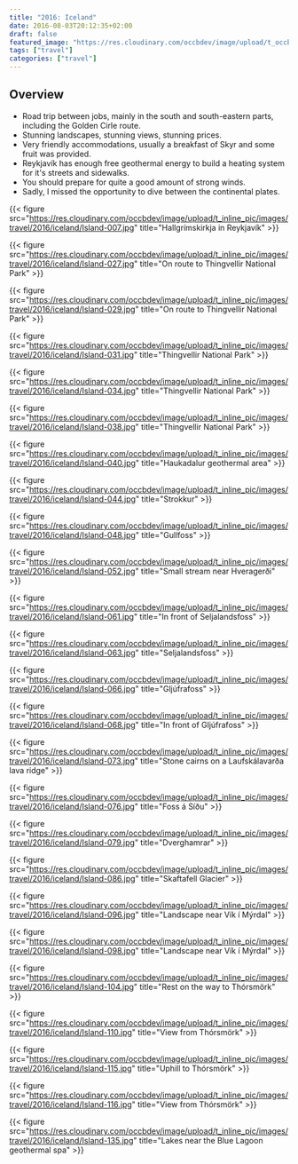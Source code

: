 ```yaml
---
title: "2016: Iceland"
date: 2016-08-03T20:12:35+02:00
draft: false
featured_image: "https://res.cloudinary.com/occbdev/image/upload/t_occbdev_gallery_teaser/images/travel/2016/iceland/Island-116.jpg"
tags: ["travel"]
categories: ["travel"]
---
```


## Overview

* Road trip between jobs, mainly in the south and south-eastern parts, including the Golden Cirle route.
* Stunning landscapes, stunning views, stunning prices.
* Very friendly accommodations, usually a breakfast of Skyr and some fruit was provided.
* Reykjavík has enough free geothermal energy to build a heating system for it's streets and sidewalks.
* You should prepare for quite a good amount of strong winds.
* Sadly, I missed the opportunity to dive between the continental plates.

{{< figure src="https://res.cloudinary.com/occbdev/image/upload/t_inline_pic/images/travel/2016/iceland/Island-007.jpg" title="Hallgrímskirkja in Reykjavík" >}}

{{< figure src="https://res.cloudinary.com/occbdev/image/upload/t_inline_pic/images/travel/2016/iceland/Island-027.jpg" title="On route to Thingvellir National Park" >}}

{{< figure src="https://res.cloudinary.com/occbdev/image/upload/t_inline_pic/images/travel/2016/iceland/Island-029.jpg" title="On route to Thingvellir National Park" >}}

{{< figure src="https://res.cloudinary.com/occbdev/image/upload/t_inline_pic/images/travel/2016/iceland/Island-031.jpg" title="Thingvellir National Park" >}}

{{< figure src="https://res.cloudinary.com/occbdev/image/upload/t_inline_pic/images/travel/2016/iceland/Island-034.jpg" title="Thingvellir National Park" >}}

{{< figure src="https://res.cloudinary.com/occbdev/image/upload/t_inline_pic/images/travel/2016/iceland/Island-038.jpg" title="Thingvellir National Park" >}}

{{< figure src="https://res.cloudinary.com/occbdev/image/upload/t_inline_pic/images/travel/2016/iceland/Island-040.jpg" title="Haukadalur geothermal area" >}}

{{< figure src="https://res.cloudinary.com/occbdev/image/upload/t_inline_pic/images/travel/2016/iceland/Island-044.jpg" title="Strokkur" >}}

{{< figure src="https://res.cloudinary.com/occbdev/image/upload/t_inline_pic/images/travel/2016/iceland/Island-048.jpg" title="Gullfoss" >}}

{{< figure src="https://res.cloudinary.com/occbdev/image/upload/t_inline_pic/images/travel/2016/iceland/Island-052.jpg" title="Small stream near Hveragerði" >}}

{{< figure src="https://res.cloudinary.com/occbdev/image/upload/t_inline_pic/images/travel/2016/iceland/Island-061.jpg" title="In front of Seljalandsfoss" >}}

{{< figure src="https://res.cloudinary.com/occbdev/image/upload/t_inline_pic/images/travel/2016/iceland/Island-063.jpg" title="Seljalandsfoss" >}}

{{< figure src="https://res.cloudinary.com/occbdev/image/upload/t_inline_pic/images/travel/2016/iceland/Island-066.jpg" title="Gljúfrafoss" >}}

{{< figure src="https://res.cloudinary.com/occbdev/image/upload/t_inline_pic/images/travel/2016/iceland/Island-068.jpg" title="In front of Gljúfrafoss" >}}

{{< figure src="https://res.cloudinary.com/occbdev/image/upload/t_inline_pic/images/travel/2016/iceland/Island-073.jpg" title="Stone cairns on a Laufskálavarða lava ridge" >}}

{{< figure src="https://res.cloudinary.com/occbdev/image/upload/t_inline_pic/images/travel/2016/iceland/Island-076.jpg" title="Foss á Síðu" >}}

{{< figure src="https://res.cloudinary.com/occbdev/image/upload/t_inline_pic/images/travel/2016/iceland/Island-079.jpg" title="Dverghamrar" >}}

{{< figure src="https://res.cloudinary.com/occbdev/image/upload/t_inline_pic/images/travel/2016/iceland/Island-086.jpg" title="Skaftafell Glacier" >}}

{{< figure src="https://res.cloudinary.com/occbdev/image/upload/t_inline_pic/images/travel/2016/iceland/Island-096.jpg" title="Landscape near Vík í Mýrdal" >}}

{{< figure src="https://res.cloudinary.com/occbdev/image/upload/t_inline_pic/images/travel/2016/iceland/Island-098.jpg" title="Landscape near Vík í Mýrdal" >}}

{{< figure src="https://res.cloudinary.com/occbdev/image/upload/t_inline_pic/images/travel/2016/iceland/Island-104.jpg" title="Rest on the way to Thórsmörk" >}}

{{< figure src="https://res.cloudinary.com/occbdev/image/upload/t_inline_pic/images/travel/2016/iceland/Island-110.jpg" title="View from Thórsmörk" >}}

{{< figure src="https://res.cloudinary.com/occbdev/image/upload/t_inline_pic/images/travel/2016/iceland/Island-115.jpg" title="Uphill to Thórsmörk" >}}

{{< figure src="https://res.cloudinary.com/occbdev/image/upload/t_inline_pic/images/travel/2016/iceland/Island-116.jpg" title="View from Thórsmörk" >}}

{{< figure src="https://res.cloudinary.com/occbdev/image/upload/t_inline_pic/images/travel/2016/iceland/Island-135.jpg" title="Lakes near the Blue Lagoon geothermal spa" >}}